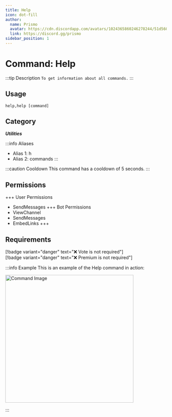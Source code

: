 ```yaml
---
title: Help
icon: dot-fill
author:
  name: Prismo
  avatar: https://cdn.discordapp.com/avatars/1024365860246278244/51d5603eff69376da9a21e86b07a75bd.png?size=2048
  link: https://discord.gg/prismo
sidebar_position: 1
---
```



# Command: Help

:::tip Description
`To get information about all commands.`
:::

## Usage

```
help,help [command]
```

## Category

_**Utilities**_

:::info Aliases
- Alias 1: h
- Alias 2: commands
:::

:::caution Cooldown
This command has a cooldown of 5 seconds.
:::

## Permissions

+++ User Permissions
- SendMessages
+++ Bot Permissions
- ViewChannel
- SendMessages
- EmbedLinks
+++

## Requirements

[!badge variant="danger" text="❌ Vote is not required"]  
[!badge variant="danger" text="❌ Premium is not required"]

:::info Example
This is an example of the Help command in action:

<img src="https://i.imgur.com/RXOQeMA.png" alt="Command Image" width="400"/>

:::


